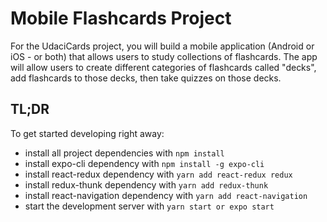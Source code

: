 # Mobile Flashcards Project

For the UdaciCards project, you will build a mobile application (Android or iOS - or both) that allows users to study collections of flashcards. 
The app will allow users to create different categories of flashcards called "decks", add flashcards to those decks, then take quizzes on those decks.

## TL;DR

To get started developing right away:

* install all project dependencies with `npm install`
* install expo-cli dependency with `npm install -g expo-cli`
* install react-redux dependency with `yarn add react-redux redux`
* install redux-thunk dependency with `yarn add redux-thunk`
* install react-navigation dependency with `yarn add react-navigation`
* start the development server with `yarn start or expo start`
